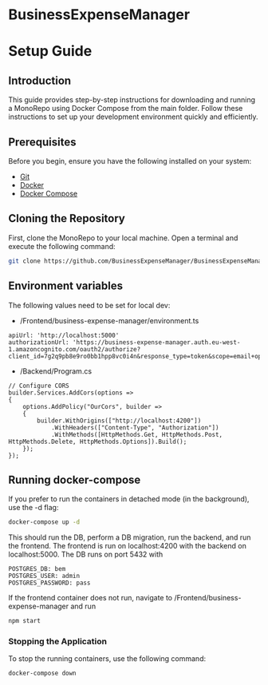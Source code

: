 # BusinessExpenseManager

# Setup Guide

## Introduction

This guide provides step-by-step instructions for downloading and running a MonoRepo using Docker Compose from the main
folder. Follow these instructions to set up your development environment quickly and efficiently.

## Prerequisites

Before you begin, ensure you have the following installed on your system:

- [Git](https://git-scm.com/)
- [Docker](https://www.docker.com/get-started)
- [Docker Compose](https://docs.docker.com/compose/install/)

## Cloning the Repository

First, clone the MonoRepo to your local machine. Open a terminal and execute the following command:

```sh
git clone https://github.com/BusinessExpenseManager/BusinessExpenseManager
```

## Environment variables

The following values need to be set for local dev:
 - /Frontend/business-expense-manager/environment.ts
```
apiUrl: 'http://localhost:5000'
authorizationUrl: 'https://business-expense-manager.auth.eu-west-1.amazoncognito.com/oauth2/authorize?client_id=7g2q9pb8e9ro0bb1hpp8vc0i4n&response_type=token&scope=email+openid&redirect_uri=http%3A%2F%2Flocalhost:4200'
```
 - /Backend/Program.cs
```
// Configure CORS
builder.Services.AddCors(options =>
{
    options.AddPolicy("OurCors", builder =>
    {
        builder.WithOrigins(["http://localhost:4200"])
            .WithHeaders(["Content-Type", "Authorization"])
            .WithMethods([HttpMethods.Get, HttpMethods.Post, HttpMethods.Delete, HttpMethods.Options]).Build();
    });
});
```

## Running docker-compose
If you prefer to run the containers in detached mode (in the background), use the -d flag:
```sh
docker-compose up -d
```
This should run the DB, perform a DB migration, run the backend, and run the frontend. The frontend is run on localhost:4200 with the backend on localhost:5000. The DB runs on port 5432 with
```
POSTGRES_DB: bem
POSTGRES_USER: admin
POSTGRES_PASSWORD: pass
```

If the frontend container does not run, navigate to /Frontend/business-expense-manager and run 
```sh
npm start
```

### Stopping the Application
To stop the running containers, use the following command:

```sh 
docker-compose down
```


